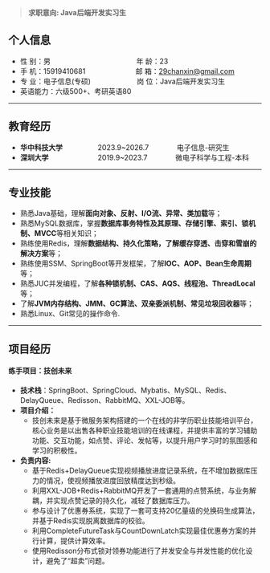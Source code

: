 >**求职意向: Java后端开发实习生**
## 个人信息

* 性 别：男&emsp;&emsp;&emsp;&emsp;&emsp;&emsp;&emsp;&emsp;&emsp;&emsp;&emsp;&ensp;<font color="#ffffff">//</font>年 龄：23
* 手 机：15919410681<font color="#ffffff">0</font><font color="#ffffff">\\\\</font> <font color="#ffffff">;</font>&emsp;&emsp;&emsp;&emsp;&emsp; 邮 箱：29chanxin@gmail.com
* 专 业：电子信息(专硕)<font color="#ffffff">、</font>  &emsp;&emsp;&emsp;&emsp;&emsp; 岗 位：Java后端开发实习生
* 英语能力：六级500+、考研英语80
---
## 教育经历

* **华中科技大学**&emsp;&emsp;&emsp;&emsp;&emsp;2023.9~2026.7&emsp;&emsp;&emsp;&emsp;电子信息-研究生
* **深圳大学**&emsp;&emsp;&emsp;&emsp;&emsp;&emsp;&emsp;2019.9~2023.7&emsp;&emsp;&emsp;&emsp;微电子科学与工程-本科
---
## 专业技能

* 熟悉Java基础，理解**面向对象、反射、I/O流、异常、类加载**等；
* 熟悉MySQL数据库，掌握**数据库事务特性及其原理、存储引擎、索引、锁机制、MVCC**等相关知识；
* 熟练使用Redis，理解**数据结构、持久化策略，了解缓存穿透、击穿和雪崩的解决方案**等；
* 熟练使用SSM、SpringBoot等开发框架，了解**IOC、AOP、Bean生命周期**等；
* 熟悉JUC并发编程，了解**各种锁机制、CAS、AQS、线程池、ThreadLocal**等；
* 了解**JVM内存结构、JMM、GC算法、双亲委派机制、常见垃圾回收器**等；
* 熟悉Linux、Git常见的操作命令.
---
## 项目经历
#### 练手项目：技创未来
- **技术栈**：SpringBoot、SpringCloud、Mybatis、MySQL、Redis、DelayQueue、Redisson、RabbitMQ、XXL-JOB等。
- **项目介绍：**
	-  技创未来是基于微服务架构搭建的一个在线的非学历职业技能培训平台，核心业务是以出售各种职业技能培训的在线课程，并提供丰富的学习辅助功能、交互功能，如点赞、评论、发帖等，以提升用户学习时的氛围感和学习的积极性。
- **负责内容:**
	 - 基于Redis+DelayQueue实现视频播放进度记录系统，在不增加数据库压力的情况，使视频播放进度回放精度达到秒级。
	 - 利用XXL-JOB+Redis+RabbitMQ开发了一套通用的点赞系统，与业务解耦，并实现点赞记录的持久化，减轻了数据库压力。
	 - 参与设计了优惠券系统，实现了一套可支持20亿量级的兑换码生成算法，并基于Redis实现脱离数据库的校验。
	 - 利用CompleteFutureTask与CountDownLatch实现最佳优惠券方案的并行计算，提供计算效率。
	 - 使用Redisson分布式锁对领券功能进行了并发安全与并发性能的优化设计，避免了“超卖”问题。
